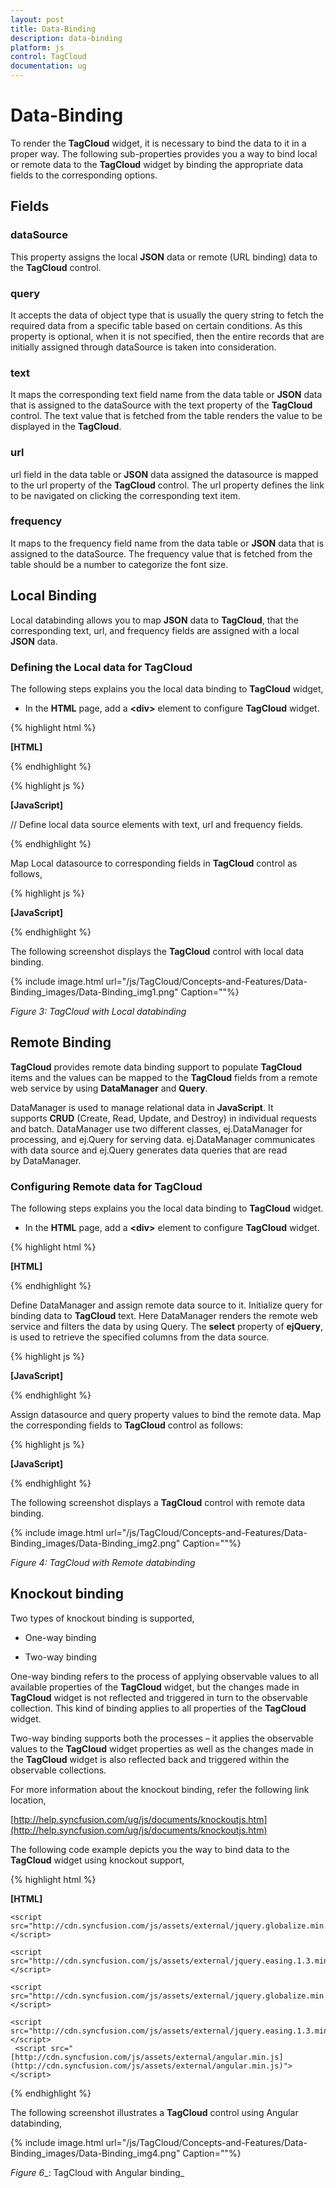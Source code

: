 ```yaml
---
layout: post
title: Data-Binding
description: data-binding
platform: js
control: TagCloud
documentation: ug
---
```


# Data-Binding

To render the **TagCloud** widget, it is necessary to bind the data to it in a proper way. The following sub-properties provides you a way to bind local or remote data to the **TagCloud** widget by binding the appropriate data fields to the corresponding options.

## Fields 

### dataSource 

This property assigns the local **JSON** data or remote (URL binding) data to the **TagCloud** control.

### query 

It accepts the data of object type that is usually the query string to fetch the required data from a specific table based on certain conditions. As this property is optional, when it is not specified, then the entire records that are initially assigned through dataSource is taken into consideration.

### text

It maps the corresponding text field name from the data table or **JSON** data that is assigned to the dataSource with the text property of the **TagCloud** control. The text value that is fetched from the table renders the value to be displayed in the **TagCloud**.

### url

url field in the data table or **JSON** data assigned the datasource is mapped to the url property of the **TagCloud** control. The url property defines the link to be navigated on clicking the corresponding text item.

### frequency

It maps to the frequency field name from the data table or **JSON** data that is assigned to the dataSource. The frequency value that is fetched from the table should be a number to categorize the font size.

## Local Binding

Local databinding allows you to map **JSON** data to **TagCloud**, that the corresponding text, url, and frequency fields are assigned with a local **JSON** data.

### Defining the Local data for TagCloud

The following steps explains you the local data binding to **TagCloud** widget,

* In the **HTML** page, add a **&lt;div&gt;** element to configure **TagCloud** widget.

{% highlight html %}

**[HTML]**
         <div id="techweblist"></div>

{% endhighlight %}

{% highlight js %}

**[JavaScript]**

// Define local data source elements with text, url and frequency fields.
<script>
    var websiteCollection = [
    { text: "Google", url: "http://www.google.com", frequency: 12 },
    { text: "All Things Digital", url: "http://allthingsd.com/", frequency: 3 },
    { text: "Arts Technica", url: "http://arstechnica.com/", frequency: 8 },
    { text: "Business Week", url: "http://www.businessweek.com/", frequency: 2 },
    { text: "Yahoo", url: "http://in.yahoo.com/", frequency: 12 },
    { text: "Center Networks",url: "http://www.centernetworks.com/", frequency: 5 },
    { text: "Crave", url: "http://news.cnet.com/crave/", frequency: 8 },
    { text: "Crunch Gear", url: "http://techcrunch.com/gadgets/", frequency: 20 },
    { text: "Daily Tech", url: "http://www.dailytech.com/", frequency: 1 },
    { text: "Electronista", url: "http://www.electronista.com/", frequency: 3 },
    { text: "Engadget", url: "http://www.engadget.com/", frequency: 5 },
    { text: "Gearlog", url: "http://www.gearlog.com/", frequency: 9 },
    { text: "Information Week",url:"http://www.informationweek.com/",frequency: 0 },
    { text: "PCWorld", url: "http://www.pcworld.com/", frequency: 11 },
    { text: "Tech Republic", url: "http://techrepublic.com/", frequency: 3 },
    { text: "Valleywag", url: "http://valleywag.gawker.com/", frequency: 6 },
    { text: "Rediff", url: "http://in.rediff.com/", frequency: 9 },
    { text: "WebProNews", url: "http://www.webpronews.com/", frequency: 2 }
     ];
 </script>
 
{% endhighlight %}

Map Local datasource to corresponding fields in **TagCloud** control as follows,


{% highlight js %}

**[JavaScript]**

<script>
   $("#techweblist").ejTagCloud({
    **dataSource: websiteCollection**
            });
</script>

{% endhighlight %}



The following screenshot displays the **TagCloud** control with local data binding.

{% include image.html url="/js/TagCloud/Concepts-and-Features/Data-Binding_images/Data-Binding_img1.png" Caption=""%}

_Figure 3: TagCloud with Local databinding_

## Remote Binding

**TagCloud** provides remote data binding support to populate **TagCloud** items and the values can be mapped to the **TagCloud** fields from a remote web service by using **DataManager** and **Query**. 

DataManager is used to manage relational data in **JavaScript**. It supports **CRUD** (Create, Read, Update, and Destroy) in individual requests and batch. DataManager use two different classes, ej.DataManager for processing, and ej.Query for serving data. ej.DataManager communicates with data source and ej.Query generates data queries that are read by DataManager.

### Configuring Remote data for TagCloud

The following steps explains you the local data binding to **TagCloud** widget.

* In the **HTML** page, add a **&lt;div&gt;** element to configure **TagCloud** widget.



{% highlight html %}

**[HTML]**
         <div id="techweblist"></div>


{% endhighlight %}



Define DataManager and assign remote data source to it. Initialize query for binding data to **TagCloud** text. Here DataManager renders the remote web service and filters the data by using Query. The **select** property of **ejQuery**, is used to retrieve the specified columns from the data source.



{% highlight js %}

**[JavaScript]**

<script>
    var dataManager = **ej.DataManager**({
                url: "http://mvc.syncfusion.com/Services/Northwnd.svc/"
            });
            // Query creation
            var query = **ej.Query().**from("Orders").take(10);
</script>

{% endhighlight %}



Assign datasource and query property values to bind the remote data. Map the corresponding fields to **TagCloud** control as follows:



{% highlight js %}

**[JavaScript]**

 <script>
   $("#techweblist").ejTagCloud({
    **dataSource: dataManager,**
                **query: query,**
                **fields: { text: "CustomerID", frequency: "EmployeeID" }**
            });
</script>

{% endhighlight %}



The following screenshot displays a **TagCloud** control with remote data binding.



{% include image.html url="/js/TagCloud/Concepts-and-Features/Data-Binding_images/Data-Binding_img2.png" Caption=""%}

_Figure 4: TagCloud with Remote databinding_

## Knockout binding

Two types of knockout binding is supported,

* One-way binding

* Two-way binding

One-way binding refers to the process of applying observable values to all available properties of the **TagCloud** widget, but the changes made in **TagCloud** widget is not reflected and triggered in turn to the observable collection. This kind of binding applies to all properties of the **TagCloud** widget.

Two-way binding supports both the processes – it applies the observable values to the **TagCloud** widget properties as well as the changes made in the **TagCloud** widget is also reflected back and triggered within the observable collections. 

For more information about the knockout binding, refer the following link location,

[http://help.syncfusion.com/ug/js/documents/knockoutjs.htm](http://help.syncfusion.com/ug/js/documents/knockoutjs.htm)

The following code example depicts you the way to bind data to the **TagCloud** widget using knockout support,

{% highlight html %}

**[HTML]**
<!doctype html>
<html>
<head>
    <title>Essential Studio for JavaScript :  KO Support for Tagcloud</title>
    <meta name="viewport" content="width=device-width, initial-scale=1.0" charset="utf-8"  />
<link href="[http://cdn.syncfusion.com/13.1.0.21/js/web/flat-azure/ej.web.all.min.css](http://cdn.syncfusion.com/13.1.0.21/js/web/flat-azure/ej.web.all.min.css)"rel="stylesheet"/>
    <!--scripts-->
    <script src="http://cdn.syncfusion.com/js/assets/external/jquery-1.10.2.min.js"></script>

    <script src="http://cdn.syncfusion.com/js/assets/external/jquery.globalize.min.js"></script>

    <script src="http://cdn.syncfusion.com/js/assets/external/jquery.easing.1.3.min.js"> </script>
<script src="[http://cdn.syncfusion.com/js/assets/external/knockout.min.js](http://cdn.syncfusion.com/js/assets/external/knockout.min.js)"></script>
<script src="[http://cdn.syncfusion.com/13.1.0.21/js/web/ej.web.all.min.js](http://cdn.syncfusion.com/13.1.0.21/js/web/ej.web.all.min.js)"></script>
<script src="[http://cdn.syncfusion.com/13.1.0.21/js/web/ej.unobtrusive.min.js](http://cdn.syncfusion.com/13.1.0.21/js/web/ej.unobtrusive.min.js)"></script>
<script src="[http://cdn.syncfusion.com/13.1.0.21/js/ej.widget.ko.min.js](http://cdn.syncfusion.com/13.1.0.21/js/ej.widget.ko.min.js)"></script>

</head>
<body>
    <div class="content-container-fluid">
            <div class="row">
<div id="techweblist" data-bind="ejTagCloud: { dataSource: dataList, titleText: title }">
</div>
            </div>
    </div>
     <script>
	 $(function () { 
var tagview = [
{ text: "Google", url: "http://www.google.com", frequency: 12 },
        { text: "a2zwebhelp", url: "http://www.a2zwebhelp.com", frequency: 3 },
        { text: "Arts Technica", url: "http://arstechnica.com/", frequency: 8 },
        { text: "Bxslider", url: "http://bxslider.com/examples", frequency: 2 },
        { text: "Yahoo", url: "http://in.yahoo.com/", frequency: 12 },
        { text: "Facebook", url: "https://www.facebook.com/", frequency: 5 },
        { text: "Crave", url: "http://news.cnet.com/crave/", frequency: 8 },
        { text: "Wikipedia", url: "http://www.wikipedia.org/", frequency: 20 },
        { text: "Amazon.com", url: "http://www.amazon.com/", frequency: 1 },
        { text: "Electronista", url: "http://www.electronista.com/", frequency: 3 },
        { text: "Engadget", url: "http://www.engadget.com/", frequency: 5 },
        { text: "LinkedIn", url: "http://www.linkedIn.com/", frequency: 9 },
        { text: "Information Week",url:"http://www.informationweek.com/",frequency:0 },
        { text: "Menucool", url: "http://www.menucool.com", frequency: 11 },
        { text: "Tech Republic", url: "http://techrepublic.com/", frequency: 3 },
        { text: "Valleywag", url: "http://valleywag.gawker.com/", frequency: 6 },
        { text: "WOWslider", url: "http://wowslider.com", frequency: 9 },
        { text: "W3schools", url: "http://www.w3schools.com/", frequency: 2 }
    ];	
			window.viewModel = { 
                dataList: ko.observableArray(tagview),
                title: ko.observable("Popular Sites"),
            };	        		
            ko.applyBindings(viewModel);
         });

    </script>
</body>
</html>


{% endhighlight %}



Execute the above code to render the following output.

{% include image.html url="/js/TagCloud/Concepts-and-Features/Data-Binding_images/Data-Binding_img3.png" Caption=""%}

_Figure_ _5__: TagCloud with Knockout binding_

## Angular binding

**TagCloud** widget is availed with two types of angular JS support namely, 

* One way binding

* Two way binding 

One-way binding refers to the process of applying scope values to all available properties of the TagCloud widget, but the changes made in **TagCloud** widget is not reflected or triggered in turn to the scope collection. This kind of binding applies to all the properties of the **TagCloud** widget.

Two-way binding supports both the processes – it applies the scope values to the **TagCloud** properties as well as the changes made in the **TagCloud** widget is also be reflected back and triggered within the angular scope change function.

Apply the plugin and property assigning to the **TagCloud** widget element through the directive that starts with a letter **“e-“.**

To know more detail about the Angular binding, refer the following link location,

[http://help.syncfusion.com/ug/js/documents/angularjs.htm](http://help.syncfusion.com/ug/js/documents/angularjs.htm)

The following example depicts you the way to bind data to the **TagCloud** widget using angular support,

{% highlight html %}

**[HTML]**
<!doctype html>
<html lang="en" ng-app="tagApp">
<head>
    <title>Essential Studio for JavaScript : Angular JS Support for Tagcloud </title>
    <meta name="viewport" content="width=device-width, initial-scale=1.0" charset="utf-8" />
<link href="[http://cdn.syncfusion.com/13.1.0.21/js/web/flat-azure/ej.web.all.min.css](http://cdn.syncfusion.com/13.1.0.21/js/web/flat-azure/ej.web.all.min.css)"rel="stylesheet"/>
    <!--scripts-->
    <script src="http://cdn.syncfusion.com/js/assets/external/jquery-1.10.2.min.js"></script>

    <script src="http://cdn.syncfusion.com/js/assets/external/jquery.globalize.min.js"> </script>

    <script src="http://cdn.syncfusion.com/js/assets/external/jquery.easing.1.3.min.js"> </script>
     <script src="[http://cdn.syncfusion.com/js/assets/external/angular.min.js](http://cdn.syncfusion.com/js/assets/external/angular.min.js)">  </script>
<script src="[http://cdn.syncfusion.com/13.1.0.21/js/web/ej.web.all.min.js](http://cdn.syncfusion.com/13.1.0.21/js/web/ej.web.all.min.js)"> </script>
<script src="[http://cdn.syncfusion.com/13.1.0.21/js/web/ej.unobtrusive.min.js](http://cdn.syncfusion.com/13.1.0.21/js/web/ej.unobtrusive.min.js)"></script>
<script src="[http://cdn.syncfusion.com/13.1.0.21/js/ej.widget.angular.min.js](http://cdn.syncfusion.com/13.1.0.21/js/ej.widget.angular.min.js)"></script>

</head>
<body ng-controller="TagCtrl">
    <div id="techweblist" ej-tagcloud e-datasource="dataList" e-title="popular sites" />
    <script>
    var list = [
{ text: "Google", url: "http://www.google.co.in", frequency: 12 },
        { text: "a2zwebhelp", url: "http://www.a2zwebhelp.com", frequency: 3 },
        { text: "Arts Technica", url: "http://arstechnica.com/", frequency: 8 },
        { text: "Bxslider", url: "http://bxslider.com/examples", frequency: 2 },
        { text: "Yahoo", url: "http://in.yahoo.com/", frequency: 12 },
        { text: "Facebook", url: "https://www.facebook.com/", frequency: 5 },
        { text: "Blogspot", url: "http://www.blogspot.com/", frequency: 8 },
        { text: "Microsoft", url: "http://www.microsoft.com/", frequency: 20 },
        { text: "Amazon.com", url: "http://www.amazon.com/", frequency: 1 },
        { text: "MSN", url: "http://www.msn.com/", frequency: 3 },
        { text: "Engadget", url: "http://www.engadget.com/", frequency: 5 },
        { text: "LinkedIn", url: "http://www.linkedIn.com/", frequency: 9 },
        { text: "Twitter", url: "http://www.Twitter.com/", frequency: 0 },
        { text: "Menucool", url: "http://www.menucool.com", frequency: 3 },
        { text: "BBC", url: "http://www.bbc.co.uk/", frequency: 11 },
        { text: "Valleywag", url: "http://valleywag.gawker.com/", frequency: 6 },
        { text: "WOWslider", url: "http://wowslider.com", frequency: 9 },
        { text: "W3schools", url: "http://www.w3schools.com/", frequency: 2 }
    ];
        angular.module('tagApp', ['ejangular'])
        .controller('TagCtrl', function ($scope) {
            $scope.dataList = list;
        });
    </script>
</body>
</html>


{% endhighlight %}



The following screenshot illustrates a **TagCloud** control using Angular databinding,

{% include image.html url="/js/TagCloud/Concepts-and-Features/Data-Binding_images/Data-Binding_img4.png" Caption=""%}

_Figure_ _6__: TagCloud with Angular binding_

